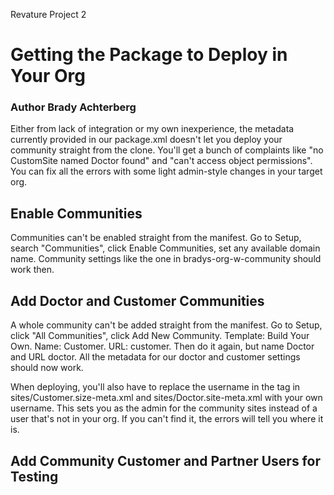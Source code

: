Revature Project 2

# Getting the Package to Deploy in Your Org
### Author Brady Achterberg

Either from lack of integration or my own inexperience, the metadata currently provided in our package.xml doesn't let you deploy your community straight from the clone.  You'll get a bunch of complaints like "no CustomSite named Doctor found" and "can't access object permissions".  You can fix all the errors with some light admin-style changes in your target org.

## Enable Communities

Communities can't be enabled straight from the manifest.  Go to Setup, search "Communities", click Enable Communities, set any available domain name.  Community settings like the one in bradys-org-w-community should work then.

## Add Doctor and Customer Communities

A whole community can't be added straight from the manifest.  Go to Setup, click "All Communities", click Add New Community.  Template: Build Your Own.  Name: Customer.  URL: customer.  Then do it again, but name Doctor and URL doctor.  All the metadata for our doctor and customer settings should now work. 

When deploying, you'll also have to replace the username in the <siteAdmin> tag in sites/Customer.size-meta.xml and sites/Doctor.site-meta.xml with your own username.  This sets you as the admin for the community sites instead of a user that's not in your org.  If you can't find it, the errors will tell you where it is.

## Add Community Customer and Partner Users for Testing

